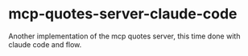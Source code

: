 # mcp-quotes-server-claude-code
Another implementation of the mcp quotes server, this time done with claude code and flow.

